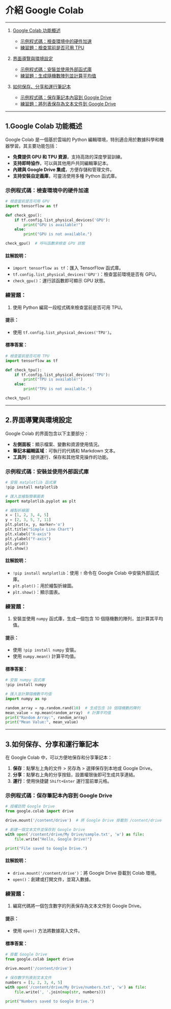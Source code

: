 # 介紹 Google Colab
---
1. [Google Colab 功能概述](#1.Google-Colab-功能概述)  
   - [示例程式碼：檢查環境中的硬件加速](#示例程式碼檢查環境中的硬件加速)  
   - [練習題：檢查當前是否可用 TPU](#練習題檢查當前是否可用-tpu)  

2. [界面導覽與環境設定](#2-界面導覽與環境設定)  
   - [示例程式碼：安裝並使用外部函式庫](#示例程式碼安裝並使用外部函式庫)  
   - [練習題：生成隨機數陣列並計算平均值](#練習題生成隨機數陣列並計算平均值)  

3. [如何保存、分享和運行筆記本](#3-如何保存分享和運行筆記本)  
   - [示例程式碼：保存筆記本內容到 Google Drive](#示例程式碼保存筆記本內容到-google-drive)  
   - [練習題：將列表保存為文本文件到 Google Drive](#練習題將列表保存為文本文件到-google-drive)  

---
##  **1.Google Colab 功能概述**

Google Colab 是一個基於雲端的 Python 編輯環境，特別適合用於數據科學和機器學習。其主要功能包括：

- **免費提供 GPU 和 TPU 資源**，支持高效的深度學習訓練。
- **支持即時協作**，可以與其他用戶共同編輯筆記本。
- **內建與 Google Drive 集成**，方便存儲和管理文件。
- **支持安裝自定義庫**，可靈活使用多種 Python 函式庫。

### 示例程式碼：檢查環境中的硬件加速
```python
# 檢查當前是否可用 GPU
import tensorflow as tf

def check_gpu():
    if tf.config.list_physical_devices('GPU'):
        print("GPU is available!")
    else:
        print("GPU is not available.")

check_gpu()  # 呼叫函數來檢查 GPU 狀態
```

#### 註解說明：
- `import tensorflow as tf`：匯入 TensorFlow 函式庫。
- `tf.config.list_physical_devices('GPU')`：檢查當前環境是否有 GPU。
- `check_gpu()`：運行該函數即可顯示 GPU 狀態。

### 練習題：
1. 使用 Python 編寫一段程式碼來檢查當前是否可用 TPU。

#### 提示：
- 使用 `tf.config.list_physical_devices('TPU')`。

#### 標準答案：
```python
# 檢查當前是否可用 TPU
import tensorflow as tf

def check_tpu():
    if tf.config.list_physical_devices('TPU'):
        print("TPU is available!")
    else:
        print("TPU is not available.")

check_tpu()
```

---

## 2.界面導覽與環境設定

Google Colab 的界面包含以下主要部分：
- **左側面板**：顯示檔案、變數和資源使用情況。
- **筆記本編輯區域**：可執行的代碼和 Markdown 文本。
- **工具列**：提供運行、保存和其他常見操作的功能。

### 示例程式碼：安裝並使用外部函式庫
```python
# 安裝 matplotlib 函式庫
!pip install matplotlib

# 匯入並繪製簡單圖表
import matplotlib.pyplot as plt

# 繪製折線圖
x = [1, 2, 3, 4, 5]
y = [2, 3, 5, 7, 11]
plt.plot(x, y, marker='o')
plt.title("Simple Line Chart")
plt.xlabel("X-axis")
plt.ylabel("Y-axis")
plt.grid()
plt.show()
```

#### 註解說明：
- `!pip install matplotlib`：使用 `!` 命令在 Google Colab 中安裝外部函式庫。
- `plt.plot()`：用於繪製折線圖。
- `plt.show()`：顯示圖表。

### 練習題：
1. 安裝並使用 `numpy` 函式庫，生成一個包含 10 個隨機數的陣列，並計算其平均值。

#### 提示：
- 使用 `!pip install numpy` 安裝。
- 使用 `numpy.mean()` 計算平均值。

#### 標準答案：
```python
# 安裝 numpy 函式庫
!pip install numpy

# 匯入並計算隨機數平均值
import numpy as np

random_array = np.random.rand(10)  # 生成包含 10 個隨機數的陣列
mean_value = np.mean(random_array)  # 計算平均值
print("Random Array:", random_array)
print("Mean Value:", mean_value)
```

---

## 3.如何保存、分享和運行筆記本

在 Google Colab 中，可以方便地保存和分享筆記本：
1. **保存**：點擊左上角的文件 > 另存為 > 選擇保存到本地或 Google Drive。
2. **分享**：點擊右上角的分享按鈕，設置權限後即可生成共享連結。
3. **運行**：使用快捷鍵 `Shift+Enter` 運行當前單元格。

### 示例程式碼：保存筆記本內容到 Google Drive
```python
# 授權訪問 Google Drive
from google.colab import drive

drive.mount('/content/drive')  # 將 Google Drive 掛載到 /content/drive

# 創建一個文本文件並保存到 Google Drive
with open('/content/drive/My Drive/sample.txt', 'w') as file:
    file.write("Hello, Google Drive!")

print("File saved to Google Drive.")
```

#### 註解說明：
- `drive.mount('/content/drive')`：將 Google Drive 掛載到 Colab 環境。
- `open()`：創建或打開文件，並寫入數據。

### 練習題：
1. 編寫代碼將一個包含數字的列表保存為文本文件到 Google Drive。

#### 提示：
- 使用 `open()` 方法將數據寫入文件。

#### 標準答案：
```python
# 掛載 Google Drive
from google.colab import drive

drive.mount('/content/drive')

# 保存數字列表到文本文件
numbers = [1, 2, 3, 4, 5]
with open('/content/drive/My Drive/numbers.txt', 'w') as file:
    file.write(', '.join(map(str, numbers)))

print("Numbers saved to Google Drive.")
